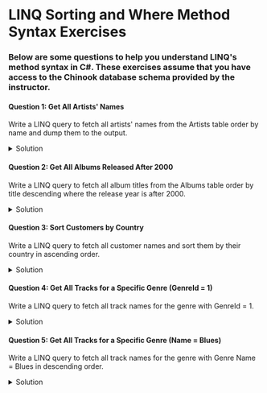 # LINQ Sorting and Where Method Syntax Exercises

### Below are some questions to help you understand LINQ's method syntax in C#. These exercises assume that you have access to the Chinook database schema provided by the instructor.

#### Question 1: Get All Artists' Names
Write a LINQ query to fetch all artists' names from the Artists table order by name and dump them to the output.

<details>
<summary>Solution</summary>

 ```cs
var artists = Artists.OrderBy(a => a.Name).Select(a => a.Name).ToList();
artists.Dump();
 ```
</details>

#### Question 2: Get All Albums Released After 2000
Write a LINQ query to fetch all album titles from the Albums table order by title descending where the release year is after 2000.

<details>
<summary>Solution</summary>

 ```cs
var albums = Albums.Where(a => a.ReleaseYear > 2000)
				.OrderByDescending(a => a.Title)
				.Select(a => a.Title)
				.ToList();
albums.Dump();
 ```
</details>

#### Question 3: Sort Customers by Country
Write a LINQ query to fetch all customer names and sort them by their country in ascending order.


<details>
<summary>Solution</summary>

 ```cs
var sortedCustomers = Customers.OrderBy(c => c.Country)
                                .Select(c => $"{c.FirstName} {c.LastName}")
                                .ToList();
sortedCustomers.Dump();
 ```
</details>

#### Question 4: Get All Tracks for a Specific Genre (GenreId = 1)
Write a LINQ query to fetch all track names for the genre with GenreId = 1.

<details>
<summary>Solution</summary>

 ```cs
var genreTracks = Tracks.Where(t => t.GenreId == 1)
                         .Select(t => t.Name)
                         .ToList();
genreTracks.Dump();
 ```
</details>

#### Question 5: Get All Tracks for a Specific Genre (Name = Blues)
Write a LINQ query to fetch all track names for the genre with Genre Name = Blues in descending order.

<details>
<summary>Solution</summary>

 ```cs
var genreTracks = Tracks.Where(t => t.Genre.Name == "Blues")
						.OrderByDescending(t => t.Name)
						.Select(t => t.Name)						
						.ToList();
genreTracks.Dump();
 ```
</details>